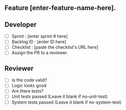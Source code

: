 ## Feature [enter-feature-name-here].

## Developer

- [ ] Sprint : [enter sprint # here]
- [ ] Backlog ID : [enter ID here]
- [ ] Checklist : [paste the checklist's URL here]
- [ ] Assign the PR to a reviewer.

## Reviewer

- [ ] Is the code valid?
- [ ] Logic looks good
- [ ] Are there tests?
- [ ] Unit tests passed (Leave it blank if no-unit-test)
- [ ] System tests passed (Leave it blank if no-system-test)

